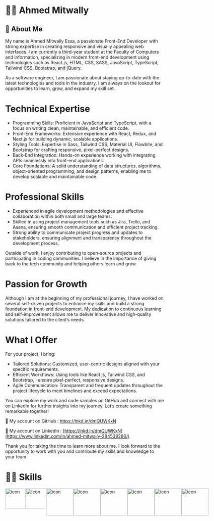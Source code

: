 <!-- <p align="center">
<a href="https://git.io/typing-svg"><img src="https://readme-typing-svg.demolab.com?font=Fira+Code&pause=1000&width=435&lines=Muhammad+Naja+-+Software+Engineer;%2B5+Years+of+coding+Experience+;Always+learning+new+things" alt="Typing SVG" /></a>
  

</p> -->

<!-- Social icons section -->
<!-- <p align="center">
  <a href="https://www.youtube.com/@codeawy"><img width="32px" alt="Youtube" title="Youtube" src="https://i.imgur.com/lJdUxn6.png"/></a>
  &#8287;&#8287;&#8287;&#8287;&#8287;
  <a href="https://twitter.com/DenverCoder1"><img width="32px" alt="Twitter" title="Twitter" src="https://i.imgur.com/3YU1CER.png"/></a>
  &#8287;&#8287;&#8287;&#8287;&#8287;
  <a href="https://www.codeawy.com/" alt="Discord" title="Dev Pro Tips Discord Server"><img width="32px" src="https://i.imgur.com/JU4wMxu.png"/></a>
  &#8287;&#8287;&#8287;&#8287;&#8287;
</p>

<br/> -->

# 👩‍💻 Ahmed Mitwally

## 🚀 About Me

My name is Ahmed Mitwally Essa, a passionate Front-End Developer with strong expertise in creating responsive and visually appealing web interfaces. I am currently a third-year student at the Faculty of Computers and Information, specializing in modern front-end development using technologies such as React.js, HTML, CSS, SASS, JavaScript, TypeScript, Tailwind CSS, Bootstrap, and jQuery.

As a software engineer, I am passionate about staying up-to-date with the latest technologies and tools in the industry. I am always on the lookout for opportunities to learn, grow, and expand my skill set.

# Technical Expertise
- Programming Skills: Proficient in JavaScript and TypeScript, with a focus on writing clean, maintainable, and efficient code.
- Front-End Frameworks: Extensive experience with React, Redux, and Next.js for building dynamic, scalable applications.
- Styling Tools: Expertise in Sass, Tailwind CSS, Material UI, Flowbite, and Bootstrap for crafting responsive, pixel-perfect designs.
- Back-End Integration: Hands-on experience working with integrating APIs seamlessly into front-end applications.
- Core Foundations: A solid understanding of data structures, algorithms, object-oriented programming, and design patterns, enabling me to develop scalable and maintainable code.
# Professional Skills
- Experienced in agile development methodologies and effective collaboration within both small and large teams.
- Skilled in using project management tools such as Jira, Trello, and Asana, ensuring smooth communication and efficient project tracking.
- Strong ability to communicate project progress and updates to stakeholders, ensuring alignment and transparency throughout the development process.

Outside of work, I enjoy contributing to open-source projects and participating in coding communities. I believe in the importance of giving back to the tech community and helping others learn and grow.

# Passion for Growth
Although I am at the beginning of my professional journey, I have worked on several self-driven projects to enhance my skills and build a strong foundation in front-end development. My dedication to continuous learning and self-improvement allows me to deliver innovative and high-quality solutions tailored to the client’s needs.

# What I Offer
For your project, I bring:

- Tailored Solutions: Customized, user-centric designs aligned with your specific requirements.
- Efficient Workflows: Using tools like React.js, Tailwind CSS, and Bootstrap, I ensure pixel-perfect, responsive designs.
- Agile Communication: Transparent and frequent updates throughout the project lifecycle to meet timelines and exceed expectations.


You can explore my work and code samples on GitHub and connect with me on LinkedIn for further insights into my journey. Let’s create something remarkable together!

🔗 My account on GitHub :
https://lnkd.in/dmQUWKxN

🔗 My account on Linkedin :
[https://lnkd.in/dmQUWKxN](https://www.linkedin.com/in/ahmed-mitwally-284538286/)

Thank you for taking the time to learn more about me. I look forward to the opportunity to work with you and contribute my skills and knowledge to your team.

# 🤹‍♀️ Skills

<div style="display: flex; align-items: flex-start;"> <img src="https://techstack-generator.vercel.app/cpp-icon.svg" alt="icon" width="65" height="65" /> <img src="https://techstack-generator.vercel.app/python-icon.svg" alt="icon" width="65" height="65" /> <img src="https://techstack-generator.vercel.app/js-icon.svg" alt="icon" width="86" height="86" /><img src="https://techstack-generator.vercel.app/ts-icon.svg" alt="icon" width="86" height="86" /><img src="https://techstack-generator.vercel.app/react-icon.svg" alt="icon" width="86" height="86" /><img src="https://techstack-generator.vercel.app/redux-icon.svg" alt="icon" width="86" height="86" /><img src="https://techstack-generator.vercel.app/sass-icon.svg" alt="icon" width="86" height="86" /><img src="https://techstack-generator.vercel.app/github-icon.svg" alt="icon" width="86" height="86" /></div>
